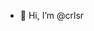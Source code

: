 - 👋 Hi, I’m @crlsr


<!---
crlsr/crlsr is a ✨ special ✨ repository because its `README.md` (this file) appears on your GitHub profile.
You can click the Preview link to take a look at your changes.
--->
